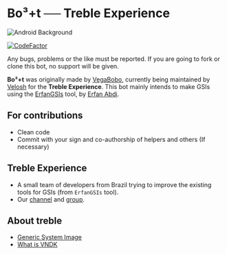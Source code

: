 # Bo³+t ── Treble Experience

![Android Background](https://i.imgur.com/gDeUsDm_d.webp?maxwidth=760&fidelity=grand)

[![CodeFactor](https://www.codefactor.io/repository/github/trebleexperience/bot3/badge/stable)](https://www.codefactor.io/repository/github/trebleexperience/bot3/overview/stable)

Any bugs, problems or the like must be reported. If you are going to fork or clone this bot, no support will be given.

**Bo³+t** was originally made by [VegaBobo](https://github.com/VegaBobo), currently being maintained by [Velosh](https://github.com/Velosh) for the **Treble Experience**. This bot mainly intends to make GSIs using the [ErfanGSIs](https://github.com/erfanoabdi/ErfanGSIs) tool, by [Erfan Abdi](https://github.com/erfanoabdi).

## For contributions
* Clean code
* Commit with your sign and co-authorship of helpers and others (If necessary)

## Treble Experience
* A small team of developers from Brazil trying to improve the existing tools for GSIs (from `ErfanGSIs` tool).
* Our [channel](https://t.me/TrebleExperience) and [group](https://t.me/TrebleExperience_chat).

## About treble
* [Generic System Image](https://source.android.com/setup/build/gsi)
* [What is VNDK](https://source.android.com/devices/architecture/vndk)
